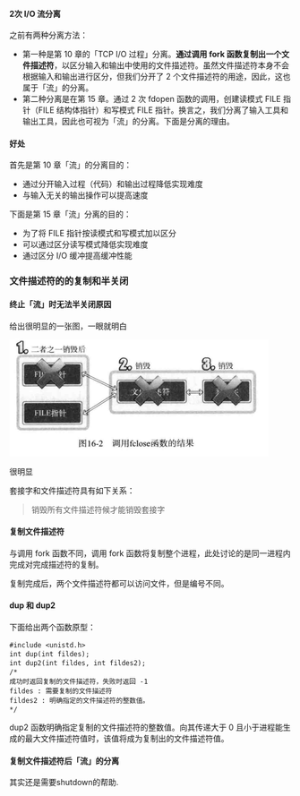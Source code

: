#### 2次 I/O 流分离

之前有两种分离方法：

- 第一种是第 10 章的「TCP I/O 过程」分离。**通过调用 fork 函数复制出一个文件描述符**，以区分输入和输出中使用的文件描述符。虽然文件描述符本身不会根据输入和输出进行区分，但我们分开了 2 个文件描述符的用途，因此，这也属于「流」的分离。
- 第二种分离是在第 15 章。通过 2 次 fdopen 函数的调用，创建读模式 FILE 指针（FILE 结构体指针）和写模式 FILE 指针。换言之，我们分离了输入工具和输出工具，因此也可视为「流」的分离。下面是分离的理由。

#### 好处

首先是第 10 章「流」的分离目的：

- 通过分开输入过程（代码）和输出过程降低实现难度
- 与输入无关的输出操作可以提高速度

下面是第 15 章「流」分离的目的：

- 为了将 FILE 指针按读模式和写模式加以区分
- 可以通过区分读写模式降低实现难度
- 通过区分 I/O 缓冲提高缓冲性能

### 文件描述符的的复制和半关闭

#### 终止「流」时无法半关闭原因

给出很明显的一张图，一眼就明白

![16-1](../16-1.png)

很明显

套接字和文件描述符具有如下关系：

> 销毁所有文件描述符候才能销毁套接字

#### 复制文件描述符

与调用 fork 函数不同，调用 fork 函数将复制整个进程，此处讨论的是同一进程内完成对完成描述符的复制。

复制完成后，两个文件描述符都可以访问文件，但是编号不同。

#### dup 和 dup2

下面给出两个函数原型：

```
#include <unistd.h>
int dup(int fildes);
int dup2(int fildes, int fildes2);
/*
成功时返回复制的文件描述符，失败时返回 -1
fildes : 需要复制的文件描述符
fildes2 : 明确指定的文件描述符的整数值。
*/
```

dup2 函数明确指定复制的文件描述符的整数值。向其传递大于 0 且小于进程能生成的最大文件描述符值时，该值将成为复制出的文件描述符值。

####  复制文件描述符后「流」的分离

其实还是需要shutdown的帮助.





